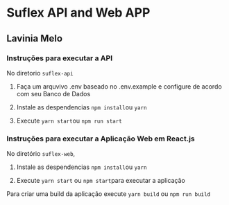 # Suflex API and Web APP
## Lavinia Melo


### Instruções para executar a API

No diretorio `suflex-api`

1. Faça um arquvivo .env baseado no .env.example e configure de acordo com seu Banco de Dados

2. Instale as despendencias `npm install`ou `yarn`

3. Execute `yarn start`ou `npm run start`



### Instruções para executar a Aplicação Web em React.js

No diretório `suflex-web`, 

1. Instale as despendencias `npm install`ou `yarn`

2. Execute `yarn start` ou `npm start`para executar a aplicação 

Para criar uma build da aplicação execute `yarn build` ou `npm run build`

